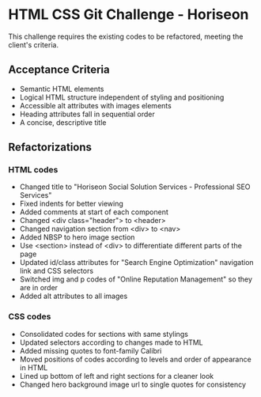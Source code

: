 # HTML CSS Git Challenge - Horiseon

This challenge requires the existing codes to be refactored, meeting the client's criteria. 

## Acceptance Criteria

- Semantic HTML elements
- Logical HTML structure independent of styling and positioning
- Accessible alt attributes with images elements
- Heading attributes fall in sequential order
- A concise, descriptive title

## Refactorizations

### HTML codes

- Changed title to "Horiseon Social Solution Services - Professional SEO Services"
- Fixed indents for better viewing
- Added comments at start of each component
- Changed &lt;div class="header"&gt; to &lt;header&gt;
- Changed navigation section from &lt;div&gt; to &lt;nav&gt;
- Added NBSP to hero image section
- Use &lt;section&gt; instead of &lt;div&gt; to differentiate different parts of the page
- Updated id/class attributes for "Search Engine Optimization" navigation link and CSS selectors
- Switched img and p codes of "Online Reputation Management" so they are in order
- Added alt attributes to all images

### CSS codes

- Consolidated codes for sections with same stylings
- Updated selectors according to changes made to HTML
- Added missing quotes to font-family Calibri
- Moved positions of codes according to levels and order of appearance in HTML
- Lined up bottom of left and right sections for a cleaner look
- Changed hero background image url to single quotes for consistency
